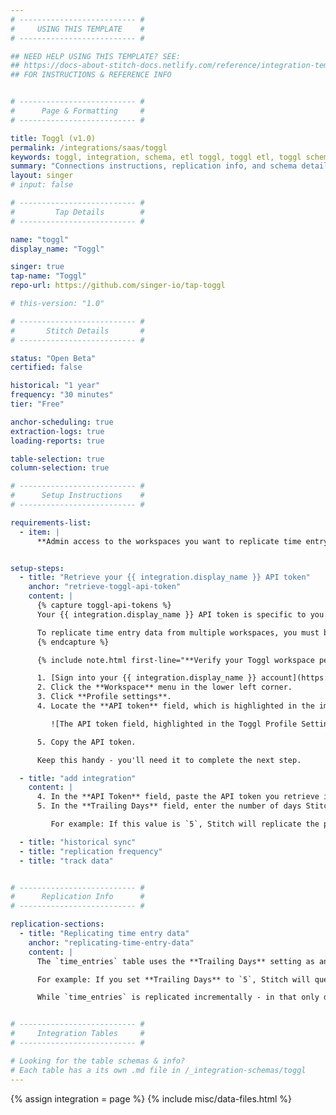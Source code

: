 ```yaml
---
# -------------------------- #
#     USING THIS TEMPLATE    #
# -------------------------- #

## NEED HELP USING THIS TEMPLATE? SEE:
## https://docs-about-stitch-docs.netlify.com/reference/integration-templates/saas/
## FOR INSTRUCTIONS & REFERENCE INFO


# -------------------------- #
#      Page & Formatting     #
# -------------------------- #

title: Toggl (v1.0)
permalink: /integrations/saas/toggl
keywords: toggl, integration, schema, etl toggl, toggl etl, toggl schema
summary: "Connections instructions, replication info, and schema details for Stitch's Toggl integration."
layout: singer
# input: false

# -------------------------- #
#         Tap Details        #
# -------------------------- #

name: "toggl"
display_name: "Toggl"

singer: true 
tap-name: "Toggl"
repo-url: https://github.com/singer-io/tap-toggl

# this-version: "1.0"

# -------------------------- #
#       Stitch Details       #
# -------------------------- #

status: "Open Beta"
certified: false 

historical: "1 year"
frequency: "30 minutes"
tier: "Free"

anchor-scheduling: true
extraction-logs: true
loading-reports: true

table-selection: true
column-selection: true

# -------------------------- #
#      Setup Instructions    #
# -------------------------- #

requirements-list:
  - item: |
      **Admin access to the workspaces you want to replicate time entry data from, if replicating from multiple workspaces.** Stitch is only able to access the same data as the user whose API token is used to authenticate the integration. {{ integration.display_name }}'s API limits retrieving time entry data to the user's own time entries and the time entries in a workspace where they are also an Admin.


setup-steps:
  - title: "Retrieve your {{ integration.display_name }} API token"
    anchor: "retrieve-toggl-api-token"
    content: |
      {% capture toggl-api-tokens %}
      Your {{ integration.display_name }} API token is specific to you. When replicating data, Stitch will only be able to access the same data as you in Toggl.

      To replicate time entry data from multiple workspaces, you must be an Admin in the workspace you want to replicate data from. Verify that you have this permission in {{ integration.display_name }} before proceeding.
      {% endcapture %}

      {% include note.html first-line="**Verify your Toggl workspace permissions:**" content=toggl-api-tokens %}

      1. [Sign into your {{ integration.display_name }} account](https://toggl.com/login/){:target="new"}.
      2. Click the **Workspace** menu in the lower left corner.
      3. Click **Profile settings**.
      4. Locate the **API token** field, which is highlighted in the image below:

         ![The API token field, highlighted in the Toggl Profile Settings page]({{ site.baseurl }}/images/integrations/toggl-profile-settings-api-token.png)

      5. Copy the API token.

      Keep this handy - you'll need it to complete the next step.

  - title: "add integration"
    content: |
      4. In the **API Token** field, paste the API token you retrieve in [Step 1](#retrieve-toggl-api-token).
      5. In the **Trailing Days** field, enter the number of days Stitch should use as an attribution window when replicating time entry data. **Note**: This is only applicable to the `time_entries` table.

         For example: If this value is `5`, Stitch will replicate the past five days' worth of data for the `time_entries` table during every replication job.

  - title: "historical sync"
  - title: "replication frequency"
  - title: "track data"


# -------------------------- #
#      Replication Info      #
# -------------------------- #

replication-sections:
  - title: "Replicating time entry data"
    anchor: "replicating-time-entry-data"
    content: |
      The `time_entries` table uses the **Trailing Days** setting as an attribution window during replication. This means that the number entered into the **Trailing Days** field in the {{ app.page-names.int-settings }} page is the number of days Stitch will query time entry data for during every replication job.

      For example: If you set **Trailing Days** to `5`, Stitch will query for and replicate the past five days' worth of data during every replication job for the `time_entries` table.

      While `time_entries` is replicated incrementally - in that only data from the number of trailing days is replicated during each job - a high number of days being used as the attribution window can increase your row usage.


# -------------------------- #
#     Integration Tables     #
# -------------------------- #

# Looking for the table schemas & info?
# Each table has a its own .md file in /_integration-schemas/toggl
---
```

{% assign integration = page %}
{% include misc/data-files.html %}